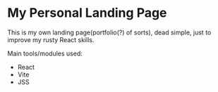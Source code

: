 # My Personal Landing Page

This is my own landing page(portfolio(?) of sorts), dead simple, just to improve my rusty React skills.

Main tools/modules used:
  - React
  - Vite
  - JSS   

  